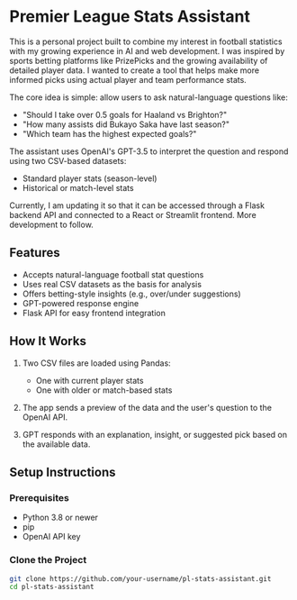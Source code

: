 # Premier League Stats Assistant

This is a personal project built to combine my interest in football statistics with my growing experience in AI and web development. I was inspired by sports betting platforms like PrizePicks and the growing availability of detailed player data. I wanted to create a tool that helps make more informed picks using actual player and team performance stats.

The core idea is simple: allow users to ask natural-language questions like:

- "Should I take over 0.5 goals for Haaland vs Brighton?"
- "How many assists did Bukayo Saka have last season?"
- "Which team has the highest expected goals?"

The assistant uses OpenAI's GPT-3.5 to interpret the question and respond using two CSV-based datasets:
- Standard player stats (season-level)
- Historical or match-level stats

Currently, I am updating it so that it can be accessed through a 
Flask backend API and connected to a React or Streamlit frontend.
More development to follow.

## Features

- Accepts natural-language football stat questions
- Uses real CSV datasets as the basis for analysis
- Offers betting-style insights (e.g., over/under suggestions)
- GPT-powered response engine
- Flask API for easy frontend integration

## How It Works

1. Two CSV files are loaded using Pandas:
   - One with current player stats
   - One with older or match-based stats

2. The app sends a preview of the data and the user's question to the OpenAI API.

3. GPT responds with an explanation, insight, or suggested pick based on the available data.

## Setup Instructions

### Prerequisites

- Python 3.8 or newer
- pip
- OpenAI API key

### Clone the Project

```bash
git clone https://github.com/your-username/pl-stats-assistant.git
cd pl-stats-assistant
